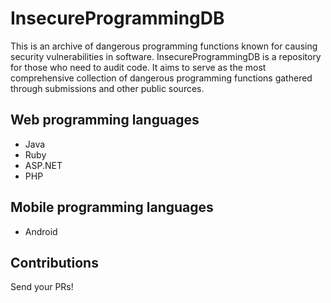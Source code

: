 # InsecureProgrammingDB
This is an archive of dangerous programming functions known for causing security vulnerabilities in software. InsecureProgrammingDB is a repository for those who need to audit code. It aims to serve as the most comprehensive collection of dangerous programming functions gathered through submissions and other public sources. 

## Web programming languages
* Java
* Ruby
* ASP.NET
* PHP

## Mobile programming languages
* Android

## Contributions
Send your PRs!
